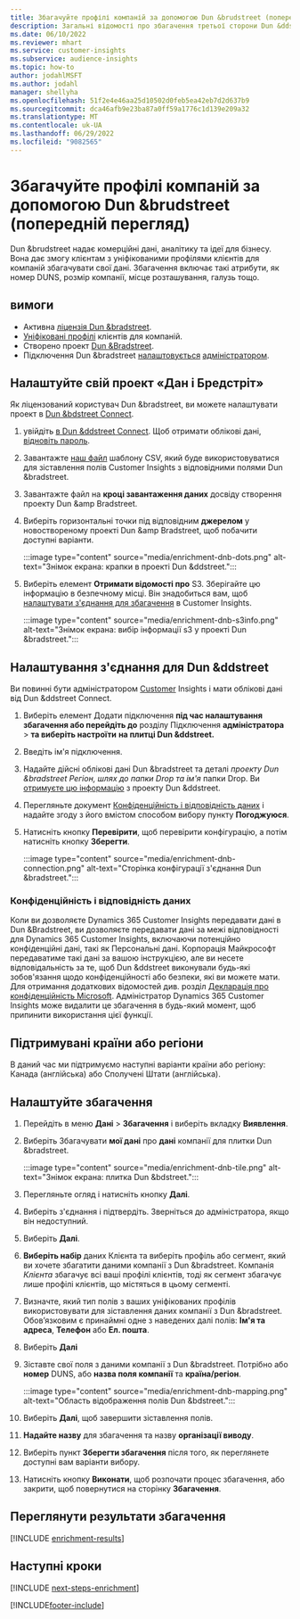 ```yaml
---
title: Збагачуйте профілі компаній за допомогою Dun &brudstreet (попередній перегляд)
description: Загальні відомості про збагачення третьої сторони Dun &ddstreet.
ms.date: 06/10/2022
ms.reviewer: mhart
ms.service: customer-insights
ms.subservice: audience-insights
ms.topic: how-to
author: jodahlMSFT
ms.author: jodahl
manager: shellyha
ms.openlocfilehash: 51f2e4e46aa25d10502d0feb5ea42eb7d2d637b9
ms.sourcegitcommit: dca46afb9e23ba87a0ff59a1776c1d139e209a32
ms.translationtype: MT
ms.contentlocale: uk-UA
ms.lasthandoff: 06/29/2022
ms.locfileid: "9082565"
---
```

# <a name="enrich-company-profiles-with-dun--bradstreet-preview"></a>Збагачуйте профілі компаній за допомогою Dun &brudstreet (попередній перегляд)

Dun &brudstreet надає комерційні дані, аналітику та ідеї для бізнесу. Вона дає змогу клієнтам з уніфікованими профілями клієнтів для компаній збагачувати свої дані. Збагачення включає такі атрибути, як номер DUNS, розмір компанії, місце розташування, галузь тощо.

## <a name="prerequisites"></a>вимоги

- Активна [ліцензія Dun &bradstreet](https://www.dnb.com/marketing/media/give-your-data-a-boost.html?source=microsoft_audience_insights).
- [Уніфіковані профілі](customer-profiles.md) клієнтів для компаній.
- Створено проект [Dun &Bradstreet](#set-up-your-dun--bradstreet-project).
- Підключення Dun &bradstreet [налаштовується](connections.md) [адміністратором](#configure-a-connection-for-dun--bradstreet).

## <a name="set-up-your-dun--bradstreet-project"></a>Налаштуйте свій проект «Дан і Бредстріт»

Як ліцензований користувач Dun &bradstreet, ви можете налаштувати проект в [Dun &bdstreet Connect](https://connect.dnb.com?lead_source=microsoft_audienceinsights).

1. увійдіть [в Dun &ddstreet Connect](https://connect.dnb.com?lead_source=microsoft_audienceinsights). Щоб отримати облікові дані, [відновіть пароль](https://sso.dnb.com/signin/forgot-password?lead_source=microsoft_audienceinsights).

1. Завантажте [наш файл](https://c360devenrichment.blob.core.windows.net/mapping/DnBCIdatamapping.csv) шаблону CSV, який буде використовуватися для зіставлення полів Customer Insights з відповідними полями Dun &bradstreet.

1. Завантажте файл на **кроці завантаження даних** досвіду створення проекту Dun &amp Bradstreet.

1. Виберіть горизонтальні точки під відповідним **джерелом** у новоствореному проекті Dun &amp Bradstreet, щоб побачити доступні варіанти.

   :::image type="content" source="media/enrichment-dnb-dots.png" alt-text="Знімок екрана: крапки в проекті Dun &ddstreet.":::

1. Виберіть елемент **Отримати відомості про** S3. Зберігайте цю інформацію в безпечному місці. Він знадобиться вам, щоб [налаштувати з'єднання для збагачення](#configure-a-connection-for-dun--bradstreet) в Customer Insights.

   :::image type="content" source="media/enrichment-dnb-s3info.png" alt-text="Знімок екрана: вибір інформації s3 у проекті Dun &bradstreet.":::

## <a name="configure-a-connection-for-dun--bradstreet"></a>Налаштування з'єднання для Dun &ddstreet

Ви повинні бути адміністратором [Customer](permissions.md#admin) Insights і мати облікові дані від Dun &ddstreet Connect.

1. Виберіть елемент Додати підключення **під час налаштування збагачення або перейдіть до** розділу Підключення **адміністратора** > **та виберіть настроїти** **на плитці Dun &ddstreet.**

1. Введіть ім'я підключення.

1. Надайте дійсні облікові дані Dun &bradstreet та деталі *проекту Dun &bradstreet Регіон, шлях до папки Drop та ім'я* папки Drop. Ви [отримуєте цю інформацію](#set-up-your-dun--bradstreet-project) з проекту Dun &ddstreet.

1. Перегляньте документ [Конфіденційність і відповідність даних](#data-privacy-and-compliance) і надайте згоду з його вмістом способом вибору пункту **Погоджуюся**.

1. Натисніть кнопку **Перевірити**, щоб перевірити конфігурацію, а потім натисніть кнопку **Зберегти**.

   :::image type="content" source="media/enrichment-dnb-connection.png" alt-text="Сторінка конфігурації з'єднання Dun &bradstreet.":::

### <a name="data-privacy-and-compliance"></a>Конфіденційність і відповідність даних

Коли ви дозволяєте Dynamics 365 Customer Insights передавати дані в Dun &Bradstreet, ви дозволяєте передавати дані за межі відповідності для Dynamics 365 Customer Insights, включаючи потенційно конфіденційні дані, такі як Персональні дані. Корпорація Майкрософт передаватиме такі дані за вашою інструкцією, але ви несете відповідальність за те, щоб Dun &ddstreet виконували будь-які зобов'язання щодо конфіденційності або безпеки, які ви можете мати. Для отримання додаткових відомостей див. розділ [Декларація про конфіденційність Microsoft](https://go.microsoft.com/fwlink/?linkid=396732).
Адміністратор Dynamics 365 Customer Insights може видалити це збагачення в будь-який момент, щоб припинити використання цієї функції.

## <a name="supported-countries-or-regions"></a>Підтримувані країни або регіони

В даний час ми підтримуємо наступні варіанти країни або регіону: Канада (англійська) або Сполучені Штати (англійська).

## <a name="configure-the-enrichment"></a>Налаштуйте збагачення

1. Перейдіть в меню **Дані** > **Збагачення** і виберіть вкладку **Виявлення**.

1. Виберіть Збагачувати **мої дані** про **дані** компанії для плитки Dun &bradstreet.

   :::image type="content" source="media/enrichment-dnb-tile.png" alt-text="Знімок екрана: плитка Dun &bdstreet.":::

1. Перегляньте огляд і натисніть кнопку **Далі**.

1. Виберіть з'єднання і підтвердіть. Зверніться до адміністратора, якщо він недоступний.

1. Виберіть **Далі**.

1. **Виберіть набір** даних Клієнта та виберіть профіль або сегмент, який ви хочете збагатити даними компанії з Dun &bradstreet. Компанія *Клієнта* збагачує всі ваші профілі клієнтів, тоді як сегмент збагачує лише профілі клієнтів, що містяться в цьому сегменті.

1. Визначте, який тип полів з ваших уніфікованих профілів використовувати для зіставлення даних компанії з Dun &bradstreet. Обов’язковим є принаймні одне з наведених далі полів: **Ім'я та адреса**, **Телефон** або **Ел. пошта**.

1. Виберіть **Далі**

1. Зіставте свої поля з даними компанії з Dun &bradstreet. Потрібно або **номер** DUNS, або **назва поля компанії** та **країна/регіон**.

      :::image type="content" source="media/enrichment-dnb-mapping.png" alt-text="Область відображення полів Dun &bdstreet.":::

1. Виберіть **Далі**, щоб завершити зіставлення полів.

1. **Надайте назву** для збагачення та назву **організації виводу**.

1. Виберіть пункт **Зберегти збагачення** після того, як переглянете доступні вам варіанти вибору.

1. Натисніть кнопку **Виконати**, щоб розпочати процес збагачення, або закрити, щоб повернутися на сторінку **Збагачення**.

## <a name="view-enrichment-results"></a>Переглянути результати збагачення

[!INCLUDE [enrichment-results](includes/enrichment-results.md)]

## <a name="next-steps"></a>Наступні кроки

[!INCLUDE [next-steps-enrichment](includes/next-steps-enrichment.md)]

[!INCLUDE[footer-include](includes/footer-banner.md)]
